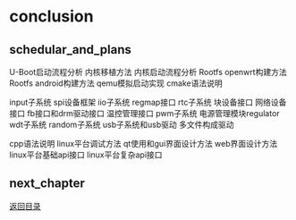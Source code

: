 # conclusion

## schedular_and_plans

U-Boot启动流程分析
内核移植方法
内核启动流程分析
Rootfs openwrt构建方法
Rootfs android构建方法
qemu模拟启动实现
cmake语法说明

input子系统
spi设备框架
iio子系统
regmap接口
rtc子系统
块设备接口
网络设备接口
fb接口和drm驱动接口
温控管理接口
pwm子系统
电源管理模块regulator
wdt子系统
random子系统
usb子系统和usb驱动
多文件构成驱动

cpp语法说明
linux平台调试方法
qt使用和gui界面设计方法
web界面设计方法
linux平台基础api接口
linux平台复杂api接口

## next_chapter

[返回目录](../README.md)
